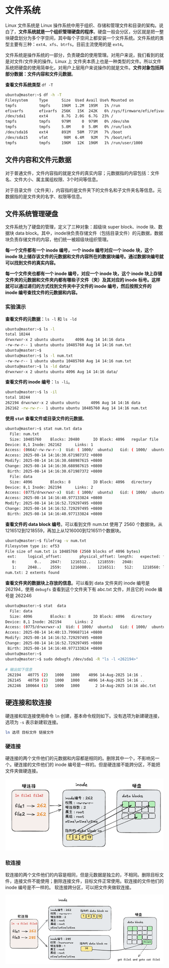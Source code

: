 # 文件系统

Linux 文件系统是 Linux 操作系统中用于组织、存储和管理文件和目录的架构。说白了，**文件系统就是一个组织管理硬盘的程序**。硬盘一般会分区，分区就是把一整块硬盘划分为多个字空间，其中每个子空间上都安装一个文件系统。文件系统的类型主要有三种：`ext4`、`xfs`、`btrfs`。目前主流使用的是 `ext4`。

文件系统是操作系统的一部分，负责硬盘的使用管理。对用户来说，我们看到的就是对文件/文件夹的操作。Linux 上 文件夹本质上也是一种类型的文件。所以文件系统把硬盘的使用简单化，对用户上层用户来说操作的就是文件。**文件对象包括两部分数据：文件内容和文件元数据**。

**查看文件系统类型** `df -T`

~~~bash
ubuntu@master:~$ df -h -T
Filesystem     Type      Size  Used Avail Use% Mounted on
tmpfs          tmpfs     196M  1.2M  195M   1% /run
efivarfs       efivarfs  256K   15K  242K   6% /sys/firmware/efi/efivars
/dev/sda1      ext4      8.7G  2.0G  6.7G  23% /
tmpfs          tmpfs     979M     0  979M   0% /dev/shm
tmpfs          tmpfs     5.0M     0  5.0M   0% /run/lock
/dev/sda16     ext4      891M   58M  771M   7% /boot
/dev/sda15     vfat       98M  6.4M   92M   7% /boot/efi
tmpfs          tmpfs     196M   12K  196M   1% /run/user/1000
~~~



## 文件内容和文件元数据

对于普通文件，文件内容指的就是文件的真实内容；元数据指的内容包括：文件名、文件大小、属主属组权限、3个时间等信息。

对于目录文件（文件夹），内容指的是文件夹下的文件名和子文件夹名等信息。元数据指的是文件夹的名字、权限等信息。



## 文件系统管理硬盘

文件系统为了硬盘的管理，定义了三种对象：超级块 super block、inode 块、数据块 data block。其中，inode块负责存储文件（包括目录文件）的元数据，数据块负责存储文件的内容，他们统一被超级块组织管理。

**每一个文件都有一个 inode 编号，一个 inode 编号对应一个 inode 块，这个 inode 块上储存该文件的元数据和文件内容所在的数据块编号。通过数据块编号就可以找到文件的真实内容。**

**每一个文件夹也都有一个 inode 编号，对应一个 inode 块，这个 inode 块上存储文件夹的元数据和文件夹内都有哪些子文件（夹）及其对应的 inode 标号。这样就可以通过递归的方式找到文件夹中子文件的 inode 编号，然后按照文件的 inode 编号查找文件的元数据和内容。**



### 实验演示

**查看文件的元数据**：`ls -l` 和 `ls -ld`

~~~bash
ubuntu@master:~$ ls -l
total 10244
drwxrwxr-x 2 ubuntu ubuntu     4096 Aug 14 14:16 data
-rw-rw-r-- 1 ubuntu ubuntu 10485760 Aug 14 14:16 num.txt
ubuntu@master:~$
ubuntu@master:~$ ls -l num.txt
-rw-rw-r-- 1 ubuntu ubuntu 10485760 Aug 14 14:16 num.txt
ubuntu@master:~$ ls -ld data/
drwxrwxr-x 2 ubuntu ubuntu 4096 Aug 14 14:16 data/
~~~

**查看文件的 inode 编号**：`ls -li`。

~~~bash
ubuntu@master:~$ ls -il
total 10244
262194 drwxrwxr-x 2 ubuntu ubuntu     4096 Aug 14 14:16 data
262162 -rw-rw-r-- 1 ubuntu ubuntu 10485760 Aug 14 14:16 num.txt
~~~

**使用 `stat` 查看文件或目录文件的元数据**。

~~~bash
ubuntu@master:~$ stat num.txt data
  File: num.txt
  Size: 10485760  	Blocks: 20480      IO Block: 4096   regular file
Device: 8,1	Inode: 262162      Links: 1
Access: (0664/-rw-rw-r--)  Uid: ( 1000/  ubuntu)   Gid: ( 1000/  ubuntu)
Access: 2025-08-14 14:16:30.671987372 +0800
Modify: 2025-08-14 14:16:30.688987615 +0800
Change: 2025-08-14 14:16:30.688987615 +0800
 Birth: 2025-08-14 14:16:30.671987372 +0800
  File: data
  Size: 4096      	Blocks: 8          IO Block: 4096   directory
Device: 8,1	Inode: 262194      Links: 2
Access: (0775/drwxrwxr-x)  Uid: ( 1000/  ubuntu)   Gid: ( 1000/  ubuntu)
Access: 2025-08-14 14:16:40.977133824 +0800
Modify: 2025-08-14 14:16:52.729297495 +0800
Change: 2025-08-14 14:16:52.729297495 +0800
 Birth: 2025-08-14 14:16:40.977133824 +0800
~~~



**查看文件的 data block 编号**。可以看到文件 num.txt 使用了 2560 个数据块。从1216512到1218559，再加上从1216000到1216511个数据块。

~~~bash
ubuntu@master:~$ filefrag -v num.txt
Filesystem type is: ef53
File size of num.txt is 10485760 (2560 blocks of 4096 bytes)
 ext:     logical_offset:        physical_offset: length:   expected: flags:
   0:        0..    2047:    1216512..   1218559:   2048:
   1:     2048..    2559:    1216000..   1216511:    512:    1218560: last,eof
num.txt: 2 extents found
~~~



**查看文件夹的数据块上存放的信息**。可以看到 data 文件夹的 inode 编号是 262194，使用 `debugfs` 查看到这个文件夹下有 abc.txt 文件，并且它的 inode 编号是 262246

~~~bash
ubuntu@master:~$ stat  data
  File: data
  Size: 4096      	Blocks: 8          IO Block: 4096   directory
Device: 8,1	Inode: 262194      Links: 2
Access: (0775/drwxrwxr-x)  Uid: ( 1000/  ubuntu)   Gid: ( 1000/  ubuntu)
Access: 2025-08-14 14:40:13.799687114 +0800
Modify: 2025-08-14 14:16:52.729297495 +0800
Change: 2025-08-14 14:16:52.729297495 +0800
 Birth: 2025-08-14 14:16:40.977133824 +0800
ubuntu@master:~$
ubuntu@master:~$ sudo debugfs /dev/sda1 -R "ls -l <262194>"

# 输出如下信息
 262194   40775 (2)   1000   1000    4096 14-Aug-2025 14:16 .
 262145   40750 (2)   1000   1000    4096 14-Aug-2025 14:16 ..
 262246  100664 (1)   1000   1000       2 14-Aug-2025 14:16 abc.txt
~~~





## 硬连接和软连接

硬连接和软连接使用命令 `ln` 创建，基本命令规则如下。没有选项为新建硬连接，选项为 `-s` 表示新建软连接。

~~~bash
ln 选项 目标文件 链接文件
~~~



### 硬连接

硬连接的两个文件他们的元数据和内容都是相同的。删除其中一个，不影响另一个。硬连接的文件他们的 inode 编号是一样的。但是硬连接不能跨分区，不能把文件夹做硬连接。

![](hard_links.png)

### 软连接

软连接的两个文件他们的内容是相同，但是元数据是独立的，不相同。删除目标文件，连接文件不能使用；删除连接文件，目标文件正常使用。软连接的文件他们的 inode 编号是不一样的。 软连接跨分区，可以把文件夹做软连接。

![](soft_links.png)
